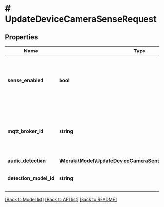 # # UpdateDeviceCameraSenseRequest

## Properties

Name | Type | Description | Notes
------------ | ------------- | ------------- | -------------
**sense_enabled** | **bool** | Boolean indicating if sense(license) is enabled(true) or disabled(false) on the camera | [optional]
**mqtt_broker_id** | **string** | The ID of the MQTT broker to be enabled on the camera. A value of null will disable MQTT on the camera | [optional]
**audio_detection** | [**\Meraki\Model\UpdateDeviceCameraSenseRequestAudioDetection**](UpdateDeviceCameraSenseRequestAudioDetection.md) |  | [optional]
**detection_model_id** | **string** | The ID of the object detection model | [optional]

[[Back to Model list]](../../README.md#models) [[Back to API list]](../../README.md#endpoints) [[Back to README]](../../README.md)
